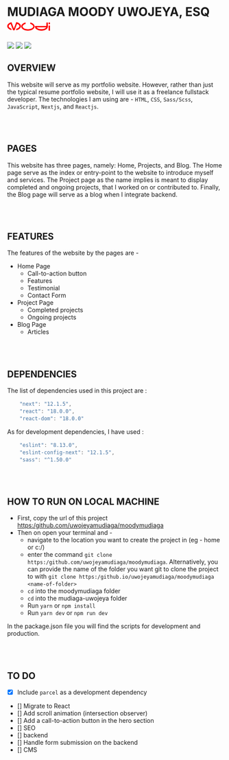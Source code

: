 
# MUDIAGA MOODY UWOJEYA, ESQ <img src="./assets/logo.png" alt="The official logo of Mudi" width="100px">

[![](https://img.shields.io/badge/Twitter-%40moodymudiaga-9cf?style=plastic&logo=twitter&labelColor=white&logoWidth=20)](https://twitter.com/MoodyMudiaga)
[![](https://img.shields.io/badge/LinkedIn-Mudiaga%20Moody%20Uwojeya-blue?style=plastic&logo=linkedin&labelColor=lightgrey&logoWidth=20)](https://www.linkedin.com/in/mudiaga-moody-uwojeya)
[![](https://img.shields.io/badge/Gmail-mudiagauwojeya@gmail.com-red?style=plastic&logo=gmail&labelColor=lightgrey&logoWidth=20)](mailto:moody.mudiaga@gmail.com)

## OVERVIEW

This website will serve as my portfolio website. However, rather than just the typical resume portfolio website, I will use it as a freelance fullstack developer. The technologies I am using are - `HTML`, `CSS`, `Sass/Scss`, `JavaScript`, `Nextjs`, and `Reactjs`.

<br>
<br>

## PAGES

This website has three pages, namely: Home, Projects, and Blog. The Home page serve as the index or entry-point to the website to introduce myself and services. The Project page as the name implies is meant to display completed and ongoing projects, that I worked on or contributed to. Finally, the Blog page will serve as a blog when I integrate backend.

<br>
<br>

## FEATURES

The features of the website by the pages are -
+ Home Page
    * Call-to-action button
    * Features
    * Testimonial
    * Contact Form
+ Project Page
    * Completed projects
    * Ongoing projects
+ Blog Page
    * Articles

<br>
<br>

## DEPENDENCIES

The list of dependencies used in this project are :
```javascript
    "next": "12.1.5",
    "react": "18.0.0",
    "react-dom": "18.0.0"
```
As for development dependencies, I have used :
```javascript
    "eslint": "8.13.0",
    "eslint-config-next": "12.1.5",
    "sass": "^1.50.0"
```
<br>
<br>

## HOW TO RUN ON LOCAL MACHINE

* First, copy the url of this project [https:/github.com/uwojeyamudiaga/moodymudiaga](https:/github.com/uwojeyamudiaga/moodymudiaga)
* Then on open your terminal and -
    - navigate to the location you want to create the project in (eg - home or c:/)
    - enter the command `git clone https:/github.com/uwojeyamudiaga/moodymudiaga`. Alternatively, you can provide the name of the folder you want git to clone the project to with `git clone https:/github.io/uwojeyamudiaga/moodymudiaga <name-of-folder>`
    - `cd` into the moodymudiaga folder
    - `cd` into the mudiaga-uwojeya folder
    - Run `yarn` or `npm install`
    - Run `yarn dev` or `npm run dev`

In the package.json file you will find the scripts for development and production.

<br>
<br>

## TO DO

+ [x] Include `parcel` as a development dependency
+ [] Migrate to React
+ [] Add scroll animation (intersection observer)
+ [] Add a call-to-action button in the hero section
+ [] SEO
+ [] backend
+ [] Handle form submission on the backend
+ [] CMS

